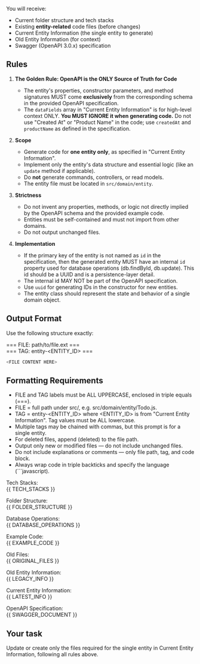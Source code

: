 You will receive:
- Current folder structure and tech stacks
- Existing **entity-related** code files (before changes)
- Current Entity Information (the single entity to generate)
- Old Entity Information (for context)
- Swagger (OpenAPI 3.0.x) specification

## Rules
1. **The Golden Rule: OpenAPI is the ONLY Source of Truth for Code**
   - The entity's properties, constructor parameters, and method signatures MUST come **exclusively** from the corresponding schema in the provided OpenAPI specification.
   - The `dataFields` array in "Current Entity Information" is for high-level context ONLY. **You MUST IGNORE it when generating code.** Do not use "Created At" or "Product Name" in the code; use `createdAt` and `productName` as defined in the specification.

2. **Scope**
   - Generate code for **one entity only**, as specified in "Current Entity Information".
   - Implement only the entity's data structure and essential logic (like an `update` method if applicable).
   - Do **not** generate commands, controllers, or read models.
   - The entity file must be located in `src/domain/entity`.

3. **Strictness**
   - Do not invent any properties, methods, or logic not directly implied by the OpenAPI schema and the provided example code.
   - Entities must be self-contained and must not import from other domains.
   - Do not output unchanged files.

4. **Implementation**
   - If the primary key of the entity is not named as `id` in the specification, then the generated entity MUST have an internal `id` property used for database operations (db.findById, db.update). This id should be a UUID and is a persistence-layer detail.
   - The internal id MAY NOT be part of the OpenAPI specification.
   - Use `uuid` for generating IDs in the constructor for new entities.
   - The entity class should represent the state and behavior of a single domain object.

## Output Format
Use the following structure exactly:

=== FILE: path/to/file.ext ===  
=== TAG: entity-<ENTITY_ID> ===
```javascript
<FILE CONTENT HERE>
```

## Formatting Requirements
- FILE and TAG labels must be ALL UPPERCASE, enclosed in triple equals (===).
- FILE = full path under src/, e.g. src/domain/entity/Todo.js.
- TAG = entity-<ENTITY_ID> where <ENTITY_ID> is from "Current Entity Information". Tag values must be ALL lowercase.
- Multiple tags may be chained with commas, but this prompt is for a single entity.
- For deleted files, append (deleted) to the file path.
- Output only new or modified files — do not include unchanged files.
- Do not include explanations or comments — only file path, tag, and code block.
- Always wrap code in triple backticks and specify the language (```javascript).

Tech Stacks:  
{{ TECH_STACKS }}

Folder Structure:  
{{ FOLDER_STRUCTURE }}

Database Operations:  
{{ DATABASE_OPERATIONS }}

Example Code:  
{{ EXAMPLE_CODE }}

Old Files:  
{{ ORIGINAL_FILES }}

Old Entity Information:  
{{ LEGACY_INFO }}

Current Entity Information:  
{{ LATEST_INFO }}

OpenAPI Specification:  
{{ SWAGGER_DOCUMENT }}

## Your task
Update or create only the files required for the single entity in Current Entity Information, following all rules above.

